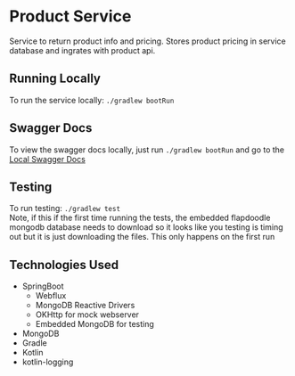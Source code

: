 # Product Service
Service to return product info and pricing. Stores product pricing in service database and ingrates with product api.

## Running Locally
To run the service locally: `./gradlew bootRun`

## Swagger Docs
To view the swagger docs locally, just run `./gradlew bootRun` and go to the [Local Swagger Docs](http://localhost:8080/swagger-doc/webjars/swagger-ui/index.html)

## Testing
To run testing: `./gradlew test` <br/>
Note, if this if the first time running the tests, the embedded flapdoodle mongodb 
database needs to download so it looks like you testing is timing out but it is just 
downloading the files. This only happens on the first run

## Technologies Used
 - SpringBoot
   - Webflux
   - MongoDB Reactive Drivers
   - OKHttp for mock webserver
   - Embedded MongoDB for testing
 - MongoDB
 - Gradle
 - Kotlin
 - kotlin-logging
